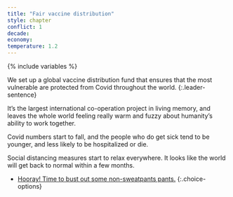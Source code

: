 ```yaml
---
title: "Fair vaccine distribution"
style: chapter
conflict: 1
decade: 
economy: 
temperature: 1.2
---
```


{% include variables %}

We set up a global vaccine distribution fund that ensures that the most vulnerable are protected from Covid throughout the world.
{:.leader-sentence}

It’s the largest international co-operation project in living memory, and leaves the whole world feeling really warm and fuzzy about humanity’s ability to work together.

Covid numbers start to fall, and the people who do get sick tend to be younger, and less likely to be hospitalized or die.

Social distancing measures start to relax everywhere. It looks like the world will get back to normal within a few months.

- [Hooray! Time to bust out some non-sweatpants pants.](chapter_fast-economic-recovery.html)
{:.choice-options}
